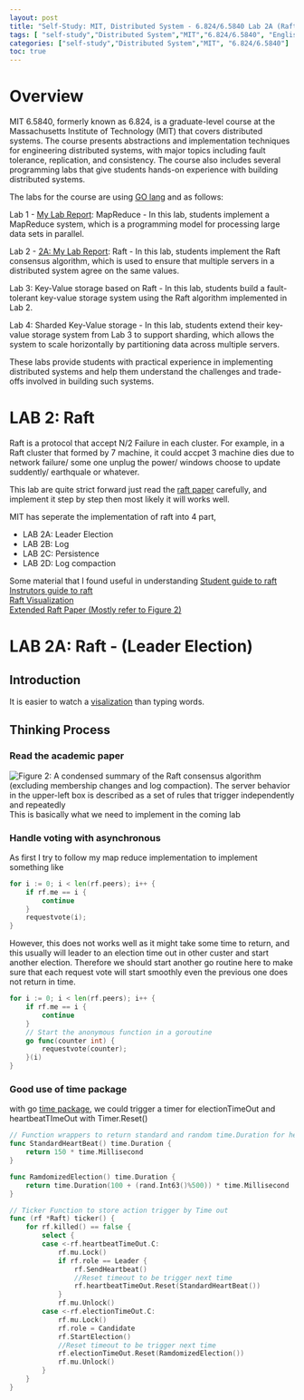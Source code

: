 ```yaml
---
layout: post
title: "Self-Study: MIT, Distributed System - 6.824/6.5840 Lab 2A (Raft - Leader Election) "
tags: [ "self-study","Distributed System","MIT","6.824/6.5840", "English" ]
categories: ["self-study","Distributed System","MIT", "6.824/6.5840"]
toc: true
---
```

# Overview

MIT 6.5840, formerly known as 6.824, is a graduate-level course at the Massachusetts Institute of Technology (MIT) that covers distributed systems. The course presents abstractions and implementation techniques for engineering distributed systems, with major topics including fault tolerance, replication, and consistency. The course also includes several programming labs that give students hands-on experience with building distributed systems.

The labs for the course are using [GO lang](https://go.dev/) and as follows:

Lab 1 - [My Lab Report](https://potatochick2020.github.io/posts/mit-distributed-system-lab1): MapReduce - In this lab, students implement a MapReduce system, which is a programming model for processing large data sets in parallel.

Lab 2 - [2A: My Lab Report](https://potatochick2020.github.io/posts/mit-distributed-system-lab2A): Raft - In this lab, students implement the Raft consensus algorithm, which is used to ensure that multiple servers in a distributed system agree on the same values.

Lab 3: Key-Value storage based on Raft - In this lab, students build a fault-tolerant key-value storage system using the Raft algorithm implemented in Lab 2.

Lab 4: Sharded Key-Value storage - In this lab, students extend their key-value storage system from Lab 3 to support sharding, which allows the system to scale horizontally by partitioning data across multiple servers.

These labs provide students with practical experience in implementing distributed systems and help them understand the challenges and trade-offs involved in building such systems.

# LAB 2: Raft
Raft is a protocol that accept N/2 Failure in each cluster. For example, in a Raft cluster that formed by 7 machine, it could accpet 3 machine dies due to network failure/ some one unplug the power/ windows choose to update suddently/ earthquale or whatever. 

This lab are quite strict forward just read the [raft paper](https://pdos.csail.mit.edu/6.824/papers/raft-extended.pdf) carefully, and implement it step by step then most likely it will works well. 

MIT has seperate the implementation of raft into 4 part,
- LAB 2A: Leader Election
- LAB 2B: Log
- LAB 2C: Persistence
- LAB 2D: Log compaction

Some material that I found useful in understanding
[Student guide to raft](https://thesquareplanet.com/blog/students-guide-to-raft/)    
[Instrutors guide to raft](https://thesquareplanet.com/blog/instructors-guide-to-raft/)    
[Raft Visualization](http://thesecretlivesofdata.com/raft/#election)    
[Extended Raft Paper (Mostly refer to Figure 2)](https://pdos.csail.mit.edu/6.824/papers/raft-extended.pdf)

# LAB 2A: Raft - (Leader Election)

## Introduction

It is easier to watch a [visalization](http://thesecretlivesofdata.com/raft/#election) than typing words. 

## Thinking Process

### Read the academic paper
 
![Figure 2: A condensed summary of the Raft consensus algorithm (excluding membership changes and log compaction). The server
behavior in the upper-left box is described as a set of rules that trigger independently and repeatedly](/assets/img/self-study/6.5840/raft-figure2.PNG)
This is basically what we need to implement in the coming lab

### Handle voting with asynchronous 

As first I try to follow my map reduce implementation to implement something like
```go
for i := 0; i < len(rf.peers); i++ {
	if rf.me == i {
		continue
	}
	requestvote(i);
}
```

However, this does not works well as it might take some time to return, and this usually will leader to an election time out in other custer and start another election. Therefore we should start another go routine here to make sure that each request vote will start smoothly even the previous one does not return in time.

```go
for i := 0; i < len(rf.peers); i++ {
	if rf.me == i {
		continue
	}
	// Start the anonymous function in a goroutine
	go func(counter int) { 
		requestvote(counter);
	}(i)
}
```

### Good use of time package

with go [time package](https://pkg.go.dev/time), we could trigger a timer for electionTimeOut and heartbeatTImeOut with Timer.Reset()

```go
// Function wrappers to return standard and random time.Duration for heartbeat and election time out respectively
func StandardHeartBeat() time.Duration {
	return 150 * time.Millisecond
}

func RamdomizedElection() time.Duration {
	return time.Duration(100 + (rand.Int63()%500)) * time.Millisecond
}

// Ticker Function to store action trigger by Time out 
func (rf *Raft) ticker() {
	for rf.killed() == false {
		select {
		case <-rf.heartbeatTimeOut.C:
			rf.mu.Lock()
			if rf.role == Leader {
				rf.SendHeartbeat() 
				//Reset timeout to be trigger next time
				rf.heartbeatTimeOut.Reset(StandardHeartBeat())
			}
			rf.mu.Unlock()
		case <-rf.electionTimeOut.C: 
			rf.mu.Lock() 
			rf.role = Candidate
			rf.StartElection()
			//Reset timeout to be trigger next time
			rf.electionTimeOut.Reset(RamdomizedElection())
			rf.mu.Unlock()
		}
	}
}

```